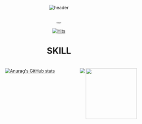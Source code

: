 <!--Heading-->
<div align = "center">
  
![header](https://capsule-render.vercel.app/api?type=waving&height=200&text=YunGi%20Lee&desc=yungi0816&fontSize-n1-30&fontAlign=75&descAlignY=68&descAlign=88&animation=fadeIn&color=timeAuto)
#
<p style="font-family: 'Courier New', monospace; font-size: 5px;">
  VISIT
</p>

[![Hits](https://hits.seeyoufarm.com/api/count/incr/badge.svg?url=https%3A%2F%2Fgithub.com%2Fyungi0816&count_bg=%23020205&title_bg=%23028210&icon=&icon_color=%23E5E0E0&title=VISIT&edge_flat=false)](https://github.com/yungi0816)

#
# SKILL
#
#
[![Anurag's GitHub stats](https://github-readme-stats.vercel.app/api?username=yungi0816)](https://github.com/anuraghazra/github-readme-stats)
<img align='right' src="https://github-readme-stats.vercel.app/api?username=yungi0816" height="165">
<img align='right' src="http://mazassumnida.wtf/api/v2/generate_badge?boj=hahaho143">

</div>

